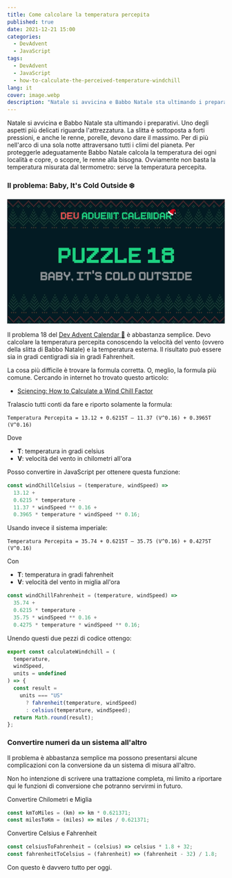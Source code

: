 ```yaml
---
title: Come calcolare la temperatura percepita
published: true
date: 2021-12-21 15:00
categories:
  - DevAdvent
  - JavaScript
tags:
  - DevAdvent
  - JavaScript
  - how-to-calculate-the-perceived-temperature-windchill
lang: it
cover: image.webp
description: "Natale si avvicina e Babbo Natale sta ultimando i preparativi. Uno degli aspetti più delicati riguarda l'attrezzatura. La slitta è sottoposta a forti pressioni, e anche le renne, porelle, devono dare il massimo. Per di più nell'arco di una sola notte attraversano tutti i climi del pianeta. Per proteggerle adeguatamente Babbo Natale calcola la temperatura dei ogni località e copre, o scopre, le renne alla bisogna. Ovviamente non basta la temperatura misurata dal termometro: serve la temperatura percepita."
---
```


Natale si avvicina e Babbo Natale sta ultimando i preparativi. Uno degli aspetti più delicati riguarda l'attrezzatura. La slitta è sottoposta a forti pressioni, e anche le renne, porelle, devono dare il massimo. Per di più nell'arco di una sola notte attraversano tutti i climi del pianeta. Per proteggerle adeguatamente Babbo Natale calcola la temperatura dei ogni località e copre, o scopre, le renne alla bisogna. Ovviamente non basta la temperatura misurata dal termometro: serve la temperatura percepita.

### Il problema: Baby, It's Cold Outside ❄️

![Immagine](./cover.webp)

Il problema 18 del [Dev Advent Calendar 🎅](https://github.com/devadvent/puzzle-18) è abbastanza semplice. Devo calcolare la temperatura percepita conoscendo la velocità del vento (ovvero della slitta di Babbo Natale) e la temperatura esterna. Il risultato può essere sia in gradi centigradi sia in gradi Fahrenheit.

La cosa più difficile è trovare la formula corretta. O, meglio, la formula più comune. Cercando in internet ho trovato questo articolo:

- [Sciencing: How to Calculate a Wind Chill Factor](https://sciencing.com/calculate-wind-chill-factor-5981683.html)

Tralascio tutti conti da fare e riporto solamente la formula:

```
Temperatura Percepita = 13.12 + 0.6215T – 11.37 (V^0.16) + 0.3965T (V^0.16)
```

Dove

- **T**: temperatura in gradi celsius
- **V**: velocità del vento in chilometri all'ora

Posso convertire in JavaScript per ottenere questa funzione:

```js
const windChillCelsius = (temperature, windSpeed) =>
  13.12 +
  0.6215 * temperature -
  11.37 * windSpeed ** 0.16 +
  0.3965 * temperature * windSpeed ** 0.16;
```

Usando invece il sistema imperiale:

```
Temperatura Percepita = 35.74 + 0.6215T – 35.75 (V^0.16) + 0.4275T (V^0.16)
```

Con

- **T**: temperatura in gradi fahrenheit
- **V**: velocità del vento in miglia all'ora

```js
const windChillFahrenheit = (temperature, windSpeed) =>
  35.74 +
  0.6215 * temperature -
  35.75 * windSpeed ** 0.16 +
  0.4275 * temperature * windSpeed ** 0.16;
```

Unendo questi due pezzi di codice ottengo:

```js
export const calculateWindchill = (
  temperature,
  windSpeed,
  units = undefined
) => {
  const result =
    units === "US"
      ? fahrenheit(temperature, windSpeed)
      : celsius(temperature, windSpeed);
  return Math.round(result);
};
```

### Convertire numeri da un sistema all'altro

Il problema è abbastanza semplice ma possono presentarsi alcune complicazioni con la conversione da un sistema di misura all'altro.

Non ho intenzione di scrivere una trattazione completa, mi limito a riportare qui le funzioni di conversione che potranno servirmi in futuro.

Convertire Chilometri e Miglia

```js
const kmToMiles = (km) => km * 0.621371;
const milesToKm = (miles) => miles / 0.621371;
```

Convertire Celsius e Fahrenheit

```js
const celsiusToFahrenheit = (celsius) => celsius * 1.8 + 32;
const fahrenheitToCelsius = (fahrenheit) => (fahrenheit - 32) / 1.8;
```

Con questo è davvero tutto per oggi.
